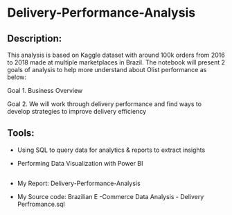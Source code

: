 # Delivery-Performance-Analysis

## Description:

This analysis is based on Kaggle dataset with around 100k orders from 2016 to 2018 made at multiple marketplaces in Brazil. The notebook will present 2 goals of analysis to help more understand about Olist performance as below:

Goal 1. Business Overview

Goal 2. We will work through delivery performance and find ways to develop strategies to improve delivery efficiency

## Tools:

- Using SQL to query data for analytics & reports to extract insights

- Performing Data Visualization with Power BI  

## 

- My Report: Delivery-Performance-Analysis

- My Source code: Brazilian E -Commerce Data Analysis - Delivery Perfromance.sql
